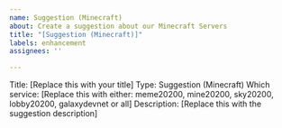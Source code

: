 ```yaml
---
name: Suggestion (Minecraft)
about: Create a suggestion about our Minecraft Servers
title: "[Suggestion (Minecraft)]"
labels: enhancement
assignees: ''

---
```


Title: [Replace this with your title]
Type: Suggestion (Minecraft)
Which service: [Replace this with either: meme20200, mine20200, sky20200, lobby20200, galaxydevnet or all]
Description:
[Replace this with the suggestion description]
